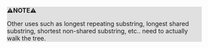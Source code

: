 <div style="margin:2em; background-color: #e0e0e0;">

<strong>⚠️NOTE️️️⚠️</strong>

Other uses such as longest repeating substring, longest shared substring, shortest non-shared substring, etc.. need to actually walk the tree.
</div>

